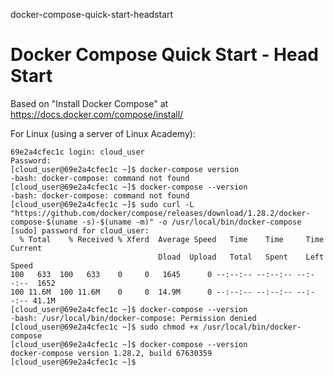 docker-compose-quick-start-headstart
# Docker Compose Quick Start - Head Start

Based on "Install Docker Compose" at https://docs.docker.com/compose/install/

For Linux (using a server of Linux Academy):

```
69e2a4cfec1c login: cloud_user
Password: 
[cloud_user@69e2a4cfec1c ~]$ docker-compose version
-bash: docker-compose: command not found
[cloud_user@69e2a4cfec1c ~]$ docker-compose --version
-bash: docker-compose: command not found
[cloud_user@69e2a4cfec1c ~]$ sudo curl -L "https://github.com/docker/compose/releases/download/1.28.2/docker-compose-$(uname -s)-$(uname -m)" -o /usr/local/bin/docker-compose
[sudo] password for cloud_user: 
  % Total    % Received % Xferd  Average Speed   Time    Time     Time  Current
                                 Dload  Upload   Total   Spent    Left  Speed
100   633  100   633    0     0   1645      0 --:--:-- --:--:-- --:--:--  1652
100 11.6M  100 11.6M    0     0  14.9M      0 --:--:-- --:--:-- --:--:-- 41.1M
[cloud_user@69e2a4cfec1c ~]$ docker-compose --version
-bash: /usr/local/bin/docker-compose: Permission denied
[cloud_user@69e2a4cfec1c ~]$ sudo chmod +x /usr/local/bin/docker-compose
[cloud_user@69e2a4cfec1c ~]$ docker-compose --version
docker-compose version 1.28.2, build 67630359
[cloud_user@69e2a4cfec1c ~]$ 
```
